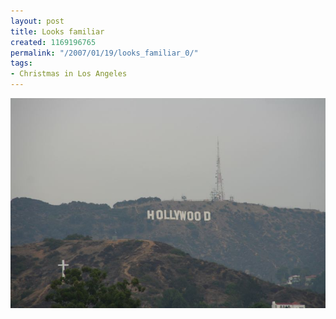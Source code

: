 ```yaml
---
layout: post
title: Looks familiar
created: 1169196765
permalink: "/2007/01/19/looks_familiar_0/"
tags:
- Christmas in Los Angeles
---
```


<img src="/image/images/IMG_2621_0.JPG"/>

